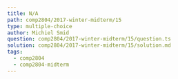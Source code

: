 ```yaml
---
title: N/A
path: comp2804/2017-winter-midterm/15
type: multiple-choice
author: Michiel Smid
question: comp2804/2017-winter-midterm/15/question.ts
solution: comp2804/2017-winter-midterm/15/solution.md
tags:
  - comp2804
  - comp2804-midterm
---
```

